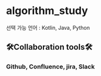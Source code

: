 # algorithm_study

선택 가능 언어 : Kotlin, Java, Python

## 🛠Collaboration tools🛠
### Github, Confluence, jira, Slack
